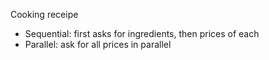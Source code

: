 


Cooking receipe
- Sequential: first asks for ingredients, then prices of each 
- Parallel: ask for all prices in parallel
